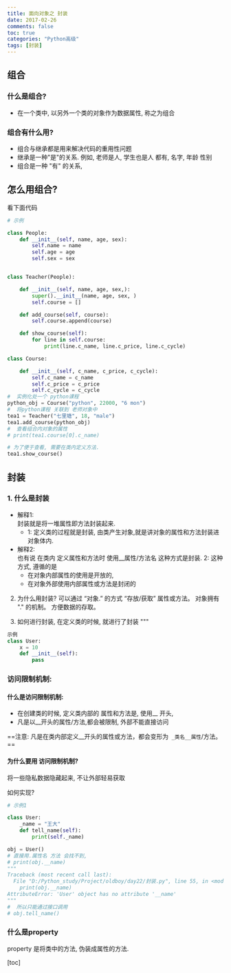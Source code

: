 ```yaml
---
title: 面向对象之 封装
date: 2017-02-26
comments: false
toc: true
categories: "Python高级"
tags: [封装]
---
```


##   组合
###  什么是组合?
- 在一个类中, 以另外一个类的对象作为数据属性, 称之为组合


###  组合有什么用?
- 组合与继承都是用来解决代码的重用性问题
- 继承是一种"是"的关系. 例如, 老师是人, 学生也是人 都有, 名字, 年龄 性别
- 组合是一种 "有" 的关系,
## 怎么用组合?
看下面代码

```python
# 示例

class People:
    def __init__(self, name, age, sex):
        self.name = name
        self.age = age
        self.sex = sex


class Teacher(People):

    def __init__(self, name, age, sex,):
        super().__init__(name, age, sex, )
        self.course = []

    def add_course(self, course):
        self.course.append(course)

    def show_course(self):
        for line in self.course:
            print(line.c_name, line.c_price, line.c_cycle)

class Course:

    def __init__(self, c_name, c_price, c_cycle):
        self.c_name = c_name
        self.c_price = c_price
        self.c_cycle = c_cycle
#  实例化处一个 python课程
python_obj = Course("python", 22000, "6 mon")
#  将python课程 关联到 老师对象中
tea1 = Teacher("七里塘", 18, "male")
tea1.add_course(python_obj)
#  查看组合内对象的属性
# print(tea1.course[0].c_name)

# 为了便于查看, 需要在类内定义方法.
tea1.show_course()

```

## 封装


### 1. 什么是封装
- 解释1:  
封装就是将一堆属性即方法封装起来.
    - 1: 定义类的过程就是封装, 由类产生对象,就是讲对象的属性和方法封装进对象体内.
- 解释2:  
也有说 在类内 定义属性和方法时 使用__属性/方法名 这种方式是封装.
2: 这种方式, 遵循的是
    - 在对象内部属性的使用是开放的,
    - 在对象外部使用内部属性或方法是封闭的

2. 为什么用封装?
        可以通过 “对象.” 的方式 “存放/获取” 属性或方法。
        对象拥有 "." 的机制。
        方便数据的存取。

3. 如何进行封装,
    在定义类的时候, 就进行了封装
"""

```python
示例
class User:
    x = 10
    def __init__(self):
        pass

```
### 访问限制机制:
#### 什么是访问限制机制:
- 在创建类的时候, 定义类内部的 属性和方法是, 使用__ 开头, 
- 凡是以__开头的属性/方法,都会被限制, 外部不能直接访问

==注意: 凡是在类内部定义__开头的属性或方法，都会变形为``` _类名__属性```/方法。==

#### 为什么要用 访问限制机制?

将一些隐私数据隐藏起来, 不让外部轻易获取 


如何实现?

```python
# 示例1

class User:
    _name = "王大"
    def tell_name(self):
        print(self._name)

obj = User()
# 直接用.属性名 方法 会找不到,
# print(obj.__name)
"""
Traceback (most recent call last):
  File "D:/Python_study/Project/oldboy/day22/封装.py", line 55, in <module>
    print(obj.__name)
AttributeError: 'User' object has no attribute '__name'
"""
#  所以只能通过接口调用
# obj.tell_name()
```
###  什么是property


property 是将类中的方法, 伪装成属性的方法. 

[toc]